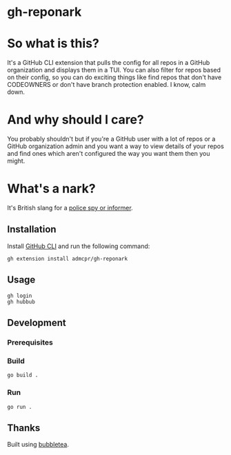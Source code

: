 # gh-reponark

# So what is this?
It's a GitHub CLI extension that pulls the config for all repos in a GitHub organization and displays them in a TUI. You can also filter for repos based on their config, so you can do exciting things like find repos that don't have CODEOWNERS or don't have branch protection enabled. I know, calm down.

# And why should I care?
You probably shouldn't but if you're a GitHub user with a lot of repos or a GitHub organization admin and you want a way to view details of your repos and find ones which aren't configured the way you want them then you might.

# What's a nark?
It's British slang for a [police spy or informer](https://en.m.wiktionary.org/wiki/nark).

## Installation
Install [GitHub CLI]() and run the following command:
```
gh extension install admcpr/gh-reponark
```

## Usage
``` 
gh login
gh hubbub
```

## Development
### Prerequisites

### Build
```
go build .
```

### Run
```
go run .
```

## Thanks
Built using [bubbletea](https://github.com/charmbracelet/bubbletea).